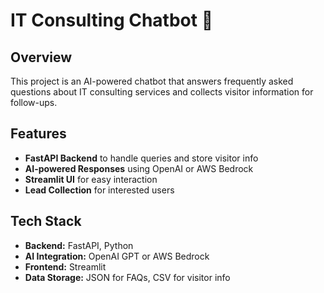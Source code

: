 # IT Consulting Chatbot 🤖  

## Overview  
This project is an AI-powered chatbot that answers frequently asked questions about IT consulting services and collects visitor information for follow-ups.  

## Features  
- **FastAPI Backend** to handle queries and store visitor info  
- **AI-powered Responses** using OpenAI or AWS Bedrock  
- **Streamlit UI** for easy interaction  
- **Lead Collection** for interested users  

## Tech Stack  
- **Backend:** FastAPI, Python  
- **AI Integration:** OpenAI GPT or AWS Bedrock  
- **Frontend:** Streamlit  
- **Data Storage:** JSON for FAQs, CSV for visitor info  
